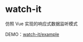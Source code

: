 # watch-it

仿照 Vue 实现的响应式数据监听模式

DEMO：[watch-it/example](http://www.luobotang.cn/watch-it/example/)
